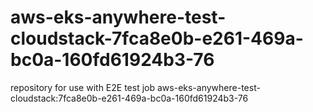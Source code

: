 # aws-eks-anywhere-test-cloudstack-7fca8e0b-e261-469a-bc0a-160fd61924b3-76
repository for use with E2E test job aws-eks-anywhere-test-cloudstack:7fca8e0b-e261-469a-bc0a-160fd61924b3-76
